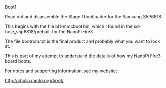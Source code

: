 Boot1

Read out and disassemble the Stage 1 bootloader for the Samsung S5P6818

This begins with the file bl1-mmcboot.bin, which I found in
the sd-fuse_s5p6818/prebuilt for the NanoPi Fire3

The file bootrom.txt is the final product and probably what you
want to look at.

This is part of my attempt to understand the details
of how my NanoPi Fire3 board boots.

For notes and supporting information, see my website:

http://cholla.mmto.org/fire3/
